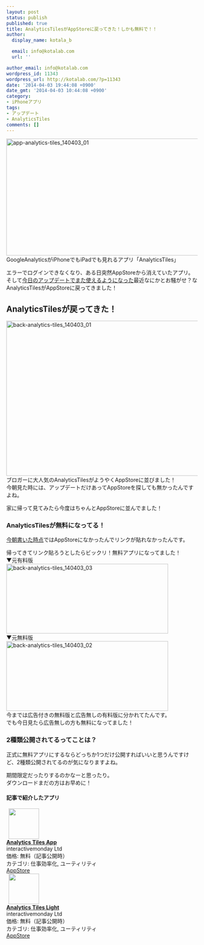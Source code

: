```yaml
---
layout: post
status: publish
published: true
title: AnalyticsTilesがAppStoreに戻ってきた！しかも無料で！！
author:
  display_name: kotala_b

  email: info@kotalab.com
  url: ''

author_email: info@kotalab.com
wordpress_id: 11343
wordpress_url: http://kotalab.com/?p=11343
date: '2014-04-03 19:44:08 +0900'
date_gmt: '2014-04-03 10:44:08 +0900'
category:
- iPhoneアプリ
tags:
- アップデート
- AnalyticsTiles
comments: []
---
```

<p><img src="http://kotalab.com/wp-content/uploads/app-analytics-tiles_140403_01-546x307.jpg" alt="app-analytics-tiles_140403_01" width="546" height="307" class="alignnone size-large wp-image-11336" /><br />
GoogleAnalyticsがiPhoneでもiPadでも見れるアプリ「AnalyticsTiles」</p>
<p>エラーでログインできなくなり、ある日突然AppStoreから消えていたアプリ。<br />
そして<a href="http://kotalab.com/app-analytics-tiles" title="AnalyticsTilesのアップデートがきた！また元通り使えるようになってるよ！">今日のアップデートでまた使えるようになった</a>最近なにかとお騒がせ？なAnalyticsTilesがAppStoreに戻ってきました！<br />
<!--more--></p>
<h2>AnalyticsTilesが戻ってきた！</h2>
<p><img src="http://kotalab.com/wp-content/uploads/back-analytics-tiles_140403_01-546x407.png" alt="back-analytics-tiles_140403_01" width="546" height="407" class="alignnone size-large wp-image-11345" /><br />
ブロガーに大人気のAnalyticsTilesがようやくAppStoreに並びました！<br />
今朝見た時には、アップデートだけあってAppStoreを探しても無かったんですよね。</p>
<p>家に帰って見てみたら今度はちゃんとAppStoreに並んでました！</p>
<h3>AnalyticsTilesが無料になってる！</h3>
<p><a href="http://kotalab.com/app-analytics-tiles" title="AnalyticsTilesのアップデートがきた！また元通り使えるようになってるよ！">今朝書いた時点</a>ではAppStoreになかったんでリンクが貼れなかったんです。</p>
<p>帰ってきてリンク貼ろうとしたらビックリ！無料アプリになってました！<br />
▼元有料版<br />
<img src="http://kotalab.com/wp-content/uploads/back-analytics-tiles_140403_03.png" alt="back-analytics-tiles_140403_03" width="426" height="183" class="alignnone size-full wp-image-11347" /><br />
▼元無料版<br />
<img src="http://kotalab.com/wp-content/uploads/back-analytics-tiles_140403_02.png" alt="back-analytics-tiles_140403_02" width="426" height="183" class="alignnone size-full wp-image-11346" /><br />
今までは広告付きの無料版と広告無しの有料版に分かれてたんです。<br />
でも今日見たら広告無しの方も無料になってました！</p>
<h3>2種類公開されてるってことは？</h3>
<p>正式に無料アプリにするならどっちか1つだけ公開すればいいと思うんですけど、2種類公開されてるのが気になりますよね。</p>
<p>期間限定だったりするのかなーと思ったり。<br />
ダウンロードまだの方はお早めに！</p>
<h4 class="app">記事で紹介したアプリ</h4>
<div class="applink">
<div class="applinkimg"><a href="https://itunes.apple.com/jp/app/analytics-tiles-app/id527147208?mt=8&uo=4&at=10l4yU" rel="nofollow" target="_blank"><img hspace="6" src="http://a1432.phobos.apple.com/us/r30/Purple/v4/cf/2d/9b/cf2d9bb5-0060-baed-5991-8acf0ce3a8cf/mzl.tslbyvtf.png" width="80" /></a></div>
<div class="applinktext">
<div class="applinktitle"><strong><a href="https://itunes.apple.com/jp/app/analytics-tiles-app/id527147208?mt=8&uo=4&at=10l4yU" rel="nofollow" target="_blank">Analytics Tiles App</a></strong></div>
<div class="applinkinfo">interactivemonday Ltd</div>
<div class="applinkinfo">価格: 無料（記事公開時）</div>
<div class="applinkinfo">カテゴリ: 仕事効率化, ユーティリティ</div>
</div>
<div class="clear"></div>
<div class="appstorelink"><a href="https://itunes.apple.com/jp/app/analytics-tiles-app/id527147208?mt=8&uo=4&at=10l4yU" rel="nofollow" target="_blank">AppStore</a></div>
</div>
<div class="applink">
<div class="applinkimg"><a href="https://itunes.apple.com/jp/app/analytics-tiles-light/id521748952?mt=8&uo=4&at=10l4yU" rel="nofollow" target="_blank"><img hspace="6" src="http://a489.phobos.apple.com/us/r30/Purple/v4/d1/e9/a3/d1e9a3f9-53c9-f2ac-f6c1-852e476e8dbd/mzl.bjzqxlwz.png" width="80" /></a></div>
<div class="applinktext">
<div class="applinktitle"><strong><a href="https://itunes.apple.com/jp/app/analytics-tiles-light/id521748952?mt=8&uo=4&at=10l4yU" rel="nofollow" target="_blank">Analytics Tiles Light</a></strong></div>
<div class="applinkinfo">interactivemonday Ltd</div>
<div class="applinkinfo">価格: 無料（記事公開時）</div>
<div class="applinkinfo">カテゴリ: 仕事効率化, ユーティリティ</div>
</div>
<div class="clear"></div>
<div class="appstorelink"><a href="https://itunes.apple.com/jp/app/analytics-tiles-light/id521748952?mt=8&uo=4&at=10l4yU" rel="nofollow" target="_blank">AppStore</a></div>
</div>

